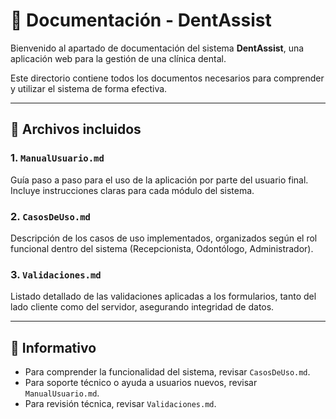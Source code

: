 # 📂 Documentación - DentAssist

Bienvenido al apartado de documentación del sistema **DentAssist**, una aplicación web para la gestión de una clínica dental.

Este directorio contiene todos los documentos necesarios para comprender y utilizar el sistema de forma efectiva.

---

## 📑 Archivos incluidos

### 1. `ManualUsuario.md`
Guía paso a paso para el uso de la aplicación por parte del usuario final. Incluye instrucciones claras para cada módulo del sistema.

### 2. `CasosDeUso.md`
Descripción de los casos de uso implementados, organizados según el rol funcional dentro del sistema (Recepcionista, Odontólogo, Administrador).

### 3. `Validaciones.md`
Listado detallado de las validaciones aplicadas a los formularios, tanto del lado cliente como del servidor, asegurando integridad de datos.

---

## 🔧 Informativo

- Para comprender la funcionalidad del sistema, revisar `CasosDeUso.md`.
- Para soporte técnico o ayuda a usuarios nuevos, revisar `ManualUsuario.md`.
- Para revisión técnica, revisar `Validaciones.md`.

